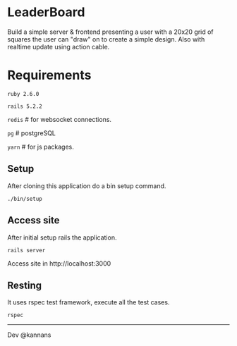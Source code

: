# LeaderBoard


Build a simple server & frontend presenting a user with a 20x20 grid of squares the user can "draw" on to create a simple design.
Also with realtime update using action cable.



# Requirements

`ruby 2.6.0`

`rails 5.2.2`

`redis` # for websocket connections.

`pg` # postgreSQL
  
`yarn` # for js packages. 

## Setup

After cloning this application do a bin setup command.

`./bin/setup`


## Access site

After initial setup rails the application.

`rails server`

Access site in http://localhost:3000


## Resting

It uses rspec test framework, execute all the test cases.

`rspec`

-----

Dev
@kannans
